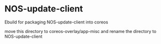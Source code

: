 NOS-update-client
=================

Ebuild for packaging NOS-update-client into coreos

move this directory to coreos-overlay/app-misc and rename the directory to NOS-update-client
